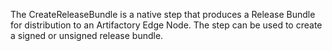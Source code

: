 The  CreateReleaseBundle  is a native step that produces a Release Bundle for distribution to an Artifactory Edge Node. The step can be used to create a signed or unsigned release  bundle.
